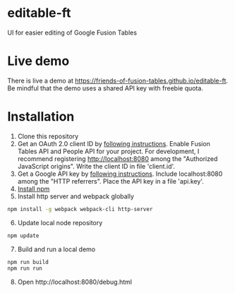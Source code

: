 # editable-ft
UI for easier editing of Google Fusion Tables

# Live demo

There is live a demo at https://friends-of-fusion-tables.github.io/editable-ft. Be mindful that 
the demo uses a shared API key with freebie quota.

# Installation
1.  Clone this repository
2.  Get an OAuth 2.0 client ID  by [following instructions](https://support.google.com/googleapi/answer/6158849?hl=en&ref_topic=7013279). Enable
    Fusion Tables API and People API for your project. For development, I recommend
    registering <http://localhost:8080> among the "Authorized JavaScript
    origins". Write the client ID in file 'client.id'. 
3.  Get a Google API key by [following instructions](https://support.google.com/googleapi/answer/6158862?hl=en&ref_topic=7013279). 
    Include localhost:8080 among the "HTTP referrers". Place the API key in a file 'api.key'.
4.  [Install npm](https://www.npmjs.com/get-npm)
5.  Install http server and webpack globally
```bash
npm install -g webpack webpack-cli http-server
```
6.  Update local node repository
```bash
npm update
```
7.  Build and run a local demo
```bash
npm run build
npm run run
```
8.  Open http://localhost:8080/debug.html
